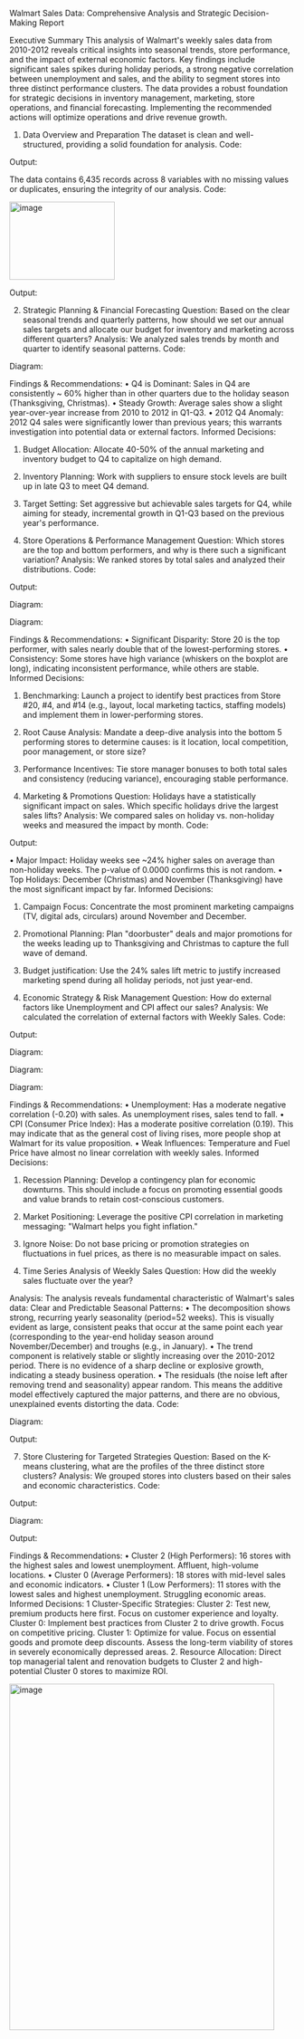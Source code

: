 Walmart Sales Data: Comprehensive Analysis and Strategic Decision-Making Report























Executive Summary
This analysis of Walmart's weekly sales data from 2010-2012 reveals critical insights into seasonal trends, store performance, and the impact of external economic factors. Key findings include significant sales spikes during holiday periods, a strong negative correlation between unemployment and sales, and the ability to segment stores into three distinct performance clusters. The data provides a robust foundation for strategic decisions in inventory management, marketing, store operations, and financial forecasting. Implementing the recommended actions will optimize operations and drive revenue growth.




















1. Data Overview and Preparation
The dataset is clean and well-structured, providing a solid foundation for analysis.
Code:
  
Output:
 

The data contains 6,435 records across 8 variables with no missing values or duplicates, ensuring the integrity of our analysis.
Code:
 
<img width="186" height="138" alt="image" src="https://github.com/user-attachments/assets/7015982d-1a5a-4ef8-a62d-ea7bd349d046" />


Output:
 
2. Strategic Planning & Financial Forecasting
Question: Based on the clear seasonal trends and quarterly patterns, how should we set our annual sales targets and allocate our budget for inventory and marketing across different quarters?
Analysis: We analyzed sales trends by month and quarter to identify seasonal patterns.
Code:
 









Diagram:
 
Findings & Recommendations:
•	Q4 is Dominant: Sales in Q4 are consistently ~ 60% higher than in other quarters due to the holiday season (Thanksgiving, Christmas).
•	Steady Growth: Average sales show a slight year-over-year increase from 2010 to 2012 in Q1-Q3.
•	2012 Q4 Anomaly: 2012 Q4 sales were significantly lower than previous years; this warrants investigation into potential data or external factors.
Informed Decisions:
1.	Budget Allocation: Allocate 40-50% of the annual marketing and inventory budget to Q4 to capitalize on high demand.
2.	Inventory Planning: Work with suppliers to ensure stock levels are built up in late Q3 to meet Q4 demand.
3.	Target Setting: Set aggressive but achievable sales targets for Q4, while aiming for steady, incremental growth in Q1-Q3 based on the previous year's performance.

3. Store Operations & Performance Management
Question: Which stores are the top and bottom performers, and why is there such a significant variation?
Analysis: We ranked stores by total sales and analyzed their distributions.
Code:
 
Output:
 
Diagram:
 
Diagram:
 
Findings & Recommendations:
•	Significant Disparity: Store 20 is the top performer, with sales nearly double that of the lowest-performing stores.
•	Consistency: Some stores have high variance (whiskers on the boxplot are long), indicating inconsistent performance, while others are stable.
Informed Decisions:
1.	Benchmarking: Launch a project to identify best practices from Store #20, #4, and #14 (e.g., layout, local marketing tactics, staffing models) and implement them in lower-performing stores.
2.	Root Cause Analysis: Mandate a deep-dive analysis into the bottom 5 performing stores to determine causes: is it location, local competition, poor management, or store size?
3.	Performance Incentives: Tie store manager bonuses to both total sales and consistency (reducing variance), encouraging stable performance.

4. Marketing & Promotions
Question: Holidays have a statistically significant impact on sales. Which specific holidays drive the largest sales lifts?
Analysis: We compared sales on holiday vs. non-holiday weeks and measured the impact by month.
Code:
 
Output:
 
•	Major Impact: Holiday weeks see ~24% higher sales on average than non-holiday weeks. The p-value of 0.0000 confirms this is not random.
•	Top Holidays: December (Christmas) and November (Thanksgiving) have the most significant impact by far.
Informed Decisions:
1.	Campaign Focus: Concentrate the most prominent marketing campaigns (TV, digital ads, circulars) around November and December.
2.	Promotional Planning: Plan "doorbuster" deals and major promotions for the weeks leading up to Thanksgiving and Christmas to capture the full wave of demand.
3.	Budget justification: Use the 24% sales lift metric to justify increased marketing spend during all holiday periods, not just year-end.

5. Economic Strategy & Risk Management
Question: How do external factors like Unemployment and CPI affect our sales?
Analysis: We calculated the correlation of external factors with Weekly Sales.
Code:
 

Output:
 

Diagram:
 
Diagram:
 
Diagram:
 
Findings & Recommendations:
•	Unemployment: Has a moderate negative correlation (-0.20) with sales. As unemployment rises, sales tend to fall.
•	CPI (Consumer Price Index): Has a moderate positive correlation (0.19). This may indicate that as the general cost of living rises, more people shop at Walmart for its value proposition.
•	Weak Influences: Temperature and Fuel Price have almost no linear correlation with weekly sales.
Informed Decisions:
1.	Recession Planning: Develop a contingency plan for economic downturns. This should include a focus on promoting essential goods and value brands to retain cost-conscious customers.
2.	Market Positioning: Leverage the positive CPI correlation in marketing messaging: "Walmart helps you fight inflation."
3.	Ignore Noise: Do not base pricing or promotion strategies on fluctuations in fuel prices, as there is no measurable impact on sales.


6. Time Series Analysis of Weekly Sales
Question: How did the weekly sales fluctuate over the year?

Analysis: The analysis reveals fundamental characteristic of Walmart's sales data:
Clear and Predictable Seasonal Patterns:
•	The decomposition shows strong, recurring yearly seasonality (period=52 weeks). This is visually evident as large, consistent peaks that occur at the same point each year (corresponding to the year-end holiday season around November/December) and troughs (e.g., in January).
•	The trend component is relatively stable or slightly increasing over the 2010-2012 period. There is no evidence of a sharp decline or explosive growth, indicating a steady business operation.
•	The residuals (the noise left after removing trend and seasonality) appear random. This means the additive model effectively captured the major patterns, and there are no obvious, unexplained events distorting the data.
Code:
 
Diagram:
 

Output:
 


7. Store Clustering for Targeted Strategies
Question: Based on the K-means clustering, what are the profiles of the three distinct store clusters?
Analysis: We grouped stores into clusters based on their sales and economic characteristics.
Code:
 


Output:
 
Diagram:
 
Output:
 
Findings & Recommendations:
•	Cluster 2 (High Performers): 16 stores with the highest sales and lowest unemployment. Affluent, high-volume locations.
•	Cluster 0 (Average Performers): 18 stores with mid-level sales and economic indicators.
•	Cluster 1 (Low Performers): 11 stores with the lowest sales and highest unemployment. Struggling economic areas.
Informed Decisions:
1	Cluster-Specific Strategies:
	Cluster 2: Test new, premium products here first. Focus on customer experience and loyalty.
	Cluster 0: Implement best practices from Cluster 2 to drive growth. Focus on competitive pricing.
	Cluster 1: Optimize for value. Focus on essential goods and promote deep discounts. Assess the long-term viability of stores in severely economically depressed areas.
2.	Resource Allocation: Direct top managerial talent and renovation budgets to Cluster 2 and high-potential Cluster 0 stores to maximize ROI.

<img width="468" height="612" alt="image" src="https://github.com/user-attachments/assets/b420059e-a730-405e-917c-91d9de040859" />
